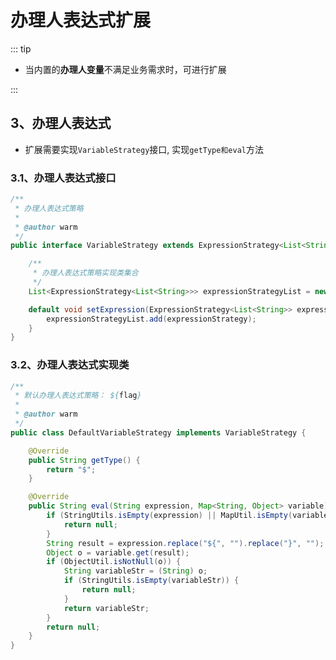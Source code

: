 # 办理人表达式扩展
::: tip
- 当内置的**办理人变量**不满足业务需求时，可进行扩展

:::

<!-- @include: ./expression_open.md -->

## 3、办理人表达式

- 扩展需要实现`VariableStrategy`接口, 实现`getType和eval`方法

### 3.1、办理人表达式接口
```java
/**
 * 办理人表达式策略
 *
 * @author warm
 */
public interface VariableStrategy extends ExpressionStrategy<List<String>> {

    /**
     * 办理人表达式策略实现类集合
     */
    List<ExpressionStrategy<List<String>>> expressionStrategyList = new ArrayList<>();

    default void setExpression(ExpressionStrategy<List<String>> expressionStrategy) {
        expressionStrategyList.add(expressionStrategy);
    }
}
```

### 3.2、办理人表达式实现类

```java
/**
 * 默认办理人表达式策略： ${flag}
 *
 * @author warm
 */
public class DefaultVariableStrategy implements VariableStrategy {

    @Override
    public String getType() {
        return "$";
    }

    @Override
    public String eval(String expression, Map<String, Object> variable) {
        if (StringUtils.isEmpty(expression) || MapUtil.isEmpty(variable)) {
            return null;
        }
        String result = expression.replace("${", "").replace("}", "");
        Object o = variable.get(result);
        if (ObjectUtil.isNotNull(o)) {
            String variableStr = (String) o;
            if (StringUtils.isEmpty(variableStr)) {
                return null;
            }
            return variableStr;
        }
        return null;
    }
}
```
